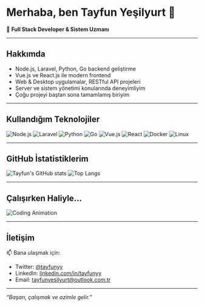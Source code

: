 # Merhaba, ben Tayfun Yeşilyurt 👋

🚀 **Full Stack Developer & Sistem Uzmanı**

---

## Hakkımda

- Node.js, Laravel, Python, Go backend geliştirme
- Vue.js ve React.js ile modern frontend
- Web & Desktop uygulamalar, RESTful API projeleri
- Server ve sistem yönetimi konularında deneyimliyim
- Çoğu projeyi baştan sona tamamlamış biriyim

---

## Kullandığım Teknolojiler

![Node.js](https://img.shields.io/badge/Node.js-339933?style=flat-square&logo=node.js&logoColor=white)
![Laravel](https://img.shields.io/badge/Laravel-F05340?style=flat-square&logo=laravel&logoColor=white)
![Python](https://img.shields.io/badge/Python-3776AB?style=flat-square&logo=python&logoColor=white)
![Go](https://img.shields.io/badge/Go-00ADD8?style=flat-square&logo=go&logoColor=white)
![Vue.js](https://img.shields.io/badge/Vue.js-4FC08D?style=flat-square&logo=vue.js&logoColor=white)
![React](https://img.shields.io/badge/React-61DAFB?style=flat-square&logo=react&logoColor=black)
![Docker](https://img.shields.io/badge/Docker-2496ED?style=flat-square&logo=docker&logoColor=white)
![Linux](https://img.shields.io/badge/Linux-FCC624?style=flat-square&logo=linux&logoColor=black)

---

## GitHub İstatistiklerim

![Tayfun's GitHub stats](https://github-readme-stats.vercel.app/api?username=tayfunyy&show_icons=true&theme=radical)
![Top Langs](https://github-readme-stats.vercel.app/api/top-langs/?username=tayfunyy&layout=compact&theme=radical)

---

## Çalışırken Haliyle...

![Coding Animation](https://media.giphy.com/media/3o7aD2saalBwwftBIY/giphy.gif)

---

## İletişim

📫 Bana ulaşmak için:

- Twitter: [@tayfunyy](https://twitter.com/tayfunyesilyurt)
- LinkedIn: [linkedin.com/in/tayfunyy](https://linkedin.com/in/tayfunyy)
- Email: tayfunyesilyurt@outlook.com.tr

---

*“Başarı, çalışmak ve azimle gelir.”*
